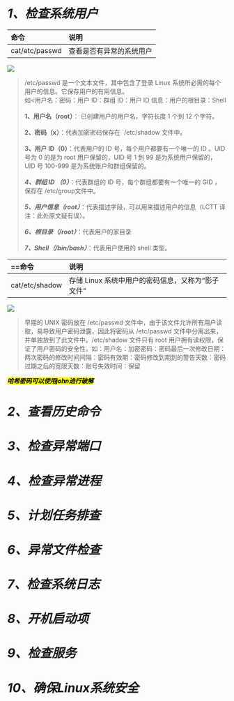 # ***1、检查系统用户***

|**命令**|**说明**|
|:--|:--|
|cat/etc/passwd|查看是否有异常的系统用户|

![](https://pic.imgdb.cn/item/66e99749f21886ccc0522368.png)
>/etc/passwd 是一个文本文件，其中包含了登录 Linux 系统所必需的每个用户的信息。它保存用户的有用信息。<br>如<用户名：密码：用户 ID：群组 ID：用户 ID 信息：用户的根目录：Shell<br><br>
**1、用户名（root）**： 已创建用户的用户名，字符长度 1 个到 12 个字符。<br><br>
**2、密码（x）**：代表加密密码保存在 `/etc/shadow 文件中。<br><br>
**3、用户 ID（0）**：代表用户的 ID 号，每个用户都要有一个唯一的 ID 。UID 号为 0 的是为 root 用户保留的，UID 号 1 到 99 是为系统用户保留的，UID 号 100-999 是为系统账户和群组保留的。<br><br>
***4、群组 ID （0）***：代表群组的 ID 号，每个群组都要有一个唯一的 GID ，保存在 /etc/group文件中。<br><br>
***5、用户信息（root）***：代表描述字段，可以用来描述用户的信息（LCTT 译注：此处原文疑有误）。<br><br>
***6、根目录（/root）***：代表用户的家目录<br><br>
***7、Shell（/bin/bash）***：代表用户使用的 shell 类型。

|**==命令**|**说明**|
|:--|:--|
|cat/etc/shadow|存储 Linux 系统中用户的密码信息，又称为“影子文件”|

![](https://pic.imgdb.cn/item/66e998dbf21886ccc053b971.png)
>早期的 UNIX 密码放在 /etc/passwd 文件中，由于该文件允许所有用户读取，易导致用户密码泄露，因此将密码从 /etc/passwd 文件中分离出来，并单独放到了此文件中。/etc/shadow 文件只有 root 用户拥有读权限，保证了用户密码的安全性。如：用户名：加密密码：密码最后一次修改日期：两次密码的修改时间间隔：密码有效期：密码修改到期到的警告天数：密码过期之后的宽限天数：账号失效时间：保留

<mark>***哈希密码可以使用john进行破解***</mark>

# ***2、查看历史命令***

# ***3、检查异常端口***

# ***4、检查异常进程***

# ***5、计划任务排查***

# ***6、异常文件检查***

# ***7、检查系统日志***

# ***8、开机启动项***

# ***9、检查服务***

# ***10、确保Linux系统安全***


